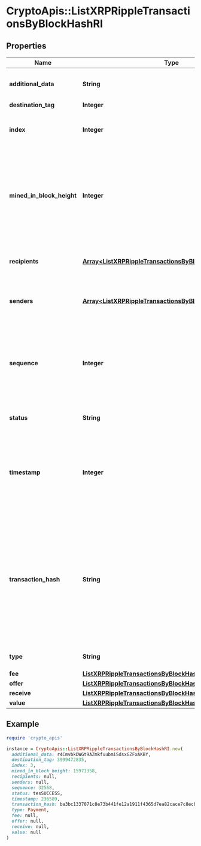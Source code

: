 # CryptoApis::ListXRPRippleTransactionsByBlockHashRI

## Properties

| Name | Type | Description | Notes |
| ---- | ---- | ----------- | ----- |
| **additional_data** | **String** | Represents any additional data that may be needed. | [optional] |
| **destination_tag** | **Integer** |  | [optional] |
| **index** | **Integer** | Represents the index position of the transaction in the specific block. |  |
| **mined_in_block_height** | **Integer** | Represents the hight of the block where this transaction was mined/confirmed for first time. The height is defined as the number of blocks in the blockchain preceding this specific block. |  |
| **recipients** | [**Array&lt;ListXRPRippleTransactionsByBlockHashRIRecipients&gt;**](ListXRPRippleTransactionsByBlockHashRIRecipients.md) | Represents an object of addresses that receive the transactions. |  |
| **senders** | [**Array&lt;ListXRPRippleTransactionsByBlockHashRISenders&gt;**](ListXRPRippleTransactionsByBlockHashRISenders.md) | Represents an object of addresses that provide the funds. |  |
| **sequence** | **Integer** | Defines the transaction input&#39;s sequence as an integer, which is is used when transactions are replaced with newer versions before LockTime. |  |
| **status** | **String** | Defines the status of the transaction. |  |
| **timestamp** | **Integer** | Defines the exact date/time in Unix Timestamp when this transaction was mined, confirmed or first seen in Mempool, if it is unconfirmed. |  |
| **transaction_hash** | **String** | Represents the same as &#x60;transactionId&#x60; for account-based protocols like Ethereum, while it could be different in UTXO-based protocols like Bitcoin. E.g., in UTXO-based protocols &#x60;hash&#x60; is different from &#x60;transactionId&#x60; for SegWit transactions. |  |
| **type** | **String** | Defines the type of the transaction. |  |
| **fee** | [**ListXRPRippleTransactionsByBlockHashRIFee**](ListXRPRippleTransactionsByBlockHashRIFee.md) |  |  |
| **offer** | [**ListXRPRippleTransactionsByBlockHashRIOffer**](ListXRPRippleTransactionsByBlockHashRIOffer.md) |  |  |
| **receive** | [**ListXRPRippleTransactionsByBlockHashRIReceive**](ListXRPRippleTransactionsByBlockHashRIReceive.md) |  |  |
| **value** | [**ListXRPRippleTransactionsByBlockHashRIValue**](ListXRPRippleTransactionsByBlockHashRIValue.md) |  |  |

## Example

```ruby
require 'crypto_apis'

instance = CryptoApis::ListXRPRippleTransactionsByBlockHashRI.new(
  additional_data: r4CmvbkDWGt9AZmkfuubmiSdsxGZFxAKBY,
  destination_tag: 3999472835,
  index: 3,
  mined_in_block_height: 15971358,
  recipients: null,
  senders: null,
  sequence: 32568,
  status: tesSUCCESS,
  timestamp: 236589,
  transaction_hash: ba3bc1337071c8e73b441fe12a1911f4365d7ea82cace7c8ecba3ee9f364978b,
  type: Payment,
  fee: null,
  offer: null,
  receive: null,
  value: null
)
```

